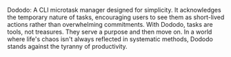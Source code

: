 Dododo: A CLI microtask manager designed for simplicity. It acknowledges the temporary nature of tasks, encouraging users to see them as short-lived actions rather than overwhelming commitments. With Dododo, tasks are tools, not treasures. They serve a purpose and then move on. In a world where life's chaos isn't always reflected in systematic methods, Dododo stands against the tyranny of productivity.
